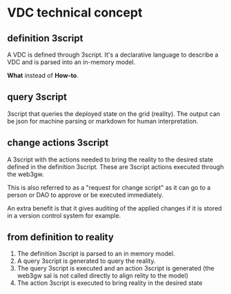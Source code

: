 # VDC technical concept

## definition 3script

A VDC is defined through 3script. It's a declarative language to describe a VDC and is parsed into an in-memory model.

**What** instead of **How-to**.

## query 3script

3script that queries the deployed state on the grid (reality). The output can be json for machine parsing or markdown for human interpretation.

## change actions 3script

A 3script with the actions needed to bring the reality to the desired state defined in the definition 3script.
These are 3script actions executed through the web3gw.

This is also referred to as a "request for change script" as it can go to a person or DAO to approve or be executed immediately.

An extra benefit is that it gives auditing of the applied changes if it is stored in a version control system for example.

## from definition to reality

1. The definition 3script is parsed to an in memory model.
2. A query 3script is generated to query the reality.
3. The query 3script is executed and an action 3script is generated (the web3gw sal is not called directly to align relity to the model)
4. The action 3script is executed to bring reality in the desired state
